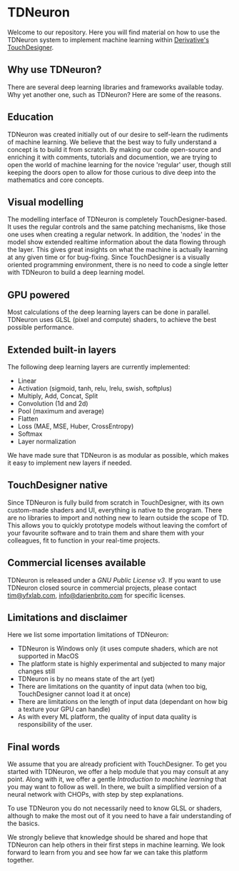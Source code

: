 # TDNeuron

Welcome to our repository. Here you will find material on how to use the TDNeuron system to implement machine learning within [Derivative's TouchDesigner](https://www.derivative.ca/).

## Why use TDNeuron?

There are several deep learning libraries and frameworks available today. Why yet another one, such as TDNeuron? Here are some of the reasons.

## Education

TDNeuron was created initially out of our desire to self-learn the rudiments of machine learning. We believe that the best way to fully understand a concept is to build it from scratch. By making our code open-source and enriching it with comments, tutorials and documention, we are trying to open the world of machine learning for the novice 'regular' user, though still keeping the doors open to allow for those curious to dive deep into the mathematics and core concepts.

## Visual modelling

The modelling interface of TDNeuron is completely TouchDesigner-based. It uses the regular controls and the same patching mechanisms, like those one uses when creating a regular network. In addition, the 'nodes' in the model show extended realtime information about the data flowing through the layer. This gives great insights on what the machine is actually learning at any given time or for bug-fixing. Since TouchDesigner is a visually oriented programming environment, there is no need to code a single letter with TDNeuron to build a deep learning model.

## GPU powered

Most calculations of the deep learning layers can be done in parallel. TDNeuron uses GLSL (pixel and compute) shaders, to achieve the best possible performance.

## Extended built-in layers

The following deep learning layers are currently implemented:

*   Linear
*   Activation (sigmoid, tanh, relu, lrelu, swish, softplus)
*   Multiply, Add, Concat, Split
*   Convolution (1d and 2d)
*   Pool (maximum and average)
*   Flatten
*   Loss (MAE, MSE, Huber, CrossEntropy)
*   Softmax
*   Layer normalization

We have made sure that TDNeuron is as modular as possible, which makes it easy to implement new layers if needed.

## TouchDesigner native

Since TDNeuron is fully build from scratch in TouchDesigner, with its own custom-made shaders and UI, everything is native to the program. There are no libraries to import and nothing new to learn outside the scope of TD. This allows you to quickly prototype models without leaving the comfort of your favourite software and to train them and share them with your colleagues, fit to function in your real-time projects.

## Commercial licenses available

TDNeuron is released under a *GNU Public License v3*. If you want to use TDNeuron closed source in commercial projects, please contact [tim@yfxlab.com](mailto:tim@yfxlab.com), [info@darienbrito.com](mailto:info@darienbrito.com) for specific licenses.

## Limitations and disclaimer

Here we list some importation limitations of TDNeuron:

* TDNeuron is Windows only (it uses compute shaders, which are not supported in MacOS
* The platform state is highly experimental and subjected to many major changes still
* TDNeuron is by no means state of the art (yet)
* There are limitations on the quantity of input data (when too big, TouchDesigner cannot load it at once)
* There are limitations on the length of input data (dependant on how big a texture your GPU can handle)
* As with every ML platform, the quality of input data quality is responsibility of the user. 

## Final words

We assume that you are already proficient with TouchDesigner. To get you started with TDNeuron, we offer a help module that you may consult at any point. Along with it, we offer a gentle *Introduction to machine learning* that you may want to follow as well. In there, we built a simplified version of a neural network with CHOPs, with step by step explanations. 

To use TDNeuron you do not necessarily need to know GLSL or shaders, although to make the most out of it you need to have a fair understanding of the basics.

We strongly believe that knowledge should be shared and hope that TDNeuron can help others in their first steps in machine learning. We look forward to learn from you and see how far we can take this platform together.
